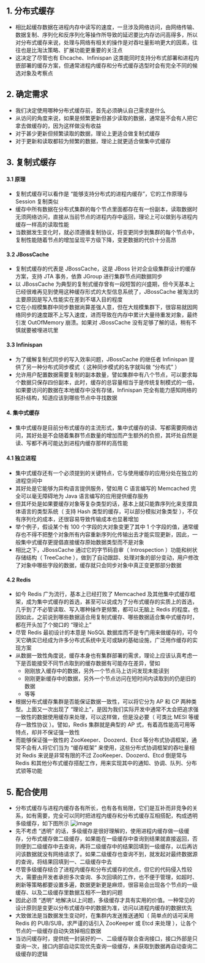 ## 1. 分布式缓存

- 相比起缓存数据在进程内存中读写的速度，一旦涉及网络访问，由网络传输、数据复制、序列化和反序列化等操作所导致的延迟要比内存访问高得多，所以对分布式缓存来说，处理与网络有相关的操作是对吞吐量影响更大的因素，往往也是比淘汰策略、扩展功能更重要的关注点
- 这决定了尽管也有 Ehcache、Infinispan 这类能同时支持分布式部署和进程内嵌部署的缓存方案，但通常进程内缓存和分布式缓存选型时会有完全不同的候选对象及考察点

## 2. 确定需求

- 我们决定使用哪种分布式缓存前，首先必须确认自己需求是什么
- 从访问的角度来说，如果是频繁更新但甚少读取的数据，通常是不会有人把它拿去做缓存的，因为这样做没有收益
- 对于甚少更新但频繁读取的数据，理论上更适合做复制式缓存
- 对于更新和读取都较为频繁的数据，理论上就更适合做集中式缓存

## 3. 复制式缓存

#### 3.1 原理

- 复制式缓存可以看作是 “能够支持分布式的进程内缓存”，它的工作原理与 Session 复制类似
- 缓存中所有数据在分布式集群的每个节点里面都存在有一份副本，读取数据时无须网络访问，直接从当前节点的进程内存中返回，理论上可以做到与进程内缓存一样高的读取性能
- 当数据发生变化时，就必须遵循复制协议，将变更同步到集群的每个节点中，复制性能随着节点的增加呈现平方级下降，变更数据的代价十分高昂

#### 3.2 JBossCache

- 复制式缓存的代表是 JBossCache，这是 JBoss 针对企业级集群设计的缓存方案，支持 JTA 事务，依靠 JGroup 进行集群节点间数据同步
- 以 JBossCache 为典型的复制式缓存曾有一段短暂的兴盛期，但今天基本上已经很难再见到使用这种缓存形式的大型信息系统了，JBossCache 被淘汰的主要原因是写入性能实在差到不堪入目的程度
- 它在小规模集群中同步数据尚算差强人意，但在大规模集群下，很容易就因网络同步的速度跟不上写入速度，进而导致在内存中累计大量待重发对象，最终引发 OutOfMemory 崩溃。如果对 JBossCache 没有足够了解的话，稍有不慎就要被埋进坑里

#### 3.3 Infinispan

- 为了缓解复制式同步的写入效率问题，JBossCache 的继任者 Infinispan 提供了另一种分布式同步模式（ 这种同步模式的名字就叫做 “分布式” ）
- 允许用户配置数据需要复制的副本数量，譬如集群中有八个节点，可以要求每个数据只保存四份副本，此时，缓存的总容量相当于是传统复制模式的一倍，如果要访问的数据在本地缓存中没有存储，Infinispan 完全有能力感知网络的拓扑结构，知道应该到哪些节点中寻找数据

#### 4. 集中式缓存

- 集中式缓存是目前分布式缓存的主流形式，集中式缓存的读、写都需要网络访问，其好处是不会随着集群节点数量的增加而产生额外的负担，其坏处自然是读、写都不再可能达到进程内缓存那样的高性能

#### 4.1 独立进程

- 集中式缓存还有一个必须提到的关键特点，它与使用缓存的应用分处在独立的进程空间中
- 其好处是它能够为异构语言提供服务，譬如用 C 语言编写的 Memcached 完全可以毫无障碍地为 Java 语言编写的应用提供缓存服务
- 但其坏处是如果要缓存对象等复杂类型的话，基本上就只能靠序列化来支撑具体语言的类型系统（ 支持 Hash 类型的缓存，可以部分模拟对象类型 ），不仅有序列化的成本，还很容易导致传输成本也显著增加
- 举个例子，假设某个有 100 个字段的大对象变更了其中 1 个字段的值，通常缓存也不得不把整个对象所有内容重新序列化传输出去才能实现更新，因此，一般集中式缓存更提倡直接缓存原始数据类型而不是对象
- 相比之下，JBossCache 通过它的字节码自审（ Introspection ）功能和树状存储结构（ TreeCache ），做到了自动跟踪、处理对象的部分变动，用户修改了对象中哪些字段的数据，缓存就只会同步对象中真正变更那部分数据

#### 4.2 Redis

- 如今 Redis 广为流行，基本上已经打败了 Memcached 及其他集中式缓存框架，成为集中式缓存的首选，甚至可以说成为了分布式缓存的实质上的首选，几乎到了不必管读取、写入哪种操作更频繁，都可以无脑上 Redis 的程度。也因如此，之前说到哪些数据适合用复制式缓存、哪些数据适合集中式缓存时，都在开头加了个拗口的 “理论上”
- 尽管 Redis 最初设计的本意是 NoSQL 数据库而不是专门用来做缓存的，可今天它确实已经成为许多分布式系统中无可或缺的基础设施，广泛用作缓存的实现方案
- 从数据一致性角度说，缓存本身也有集群部署的需求，理论上应该认真考虑一下是否能接受不同节点取到的缓存数据有可能存在差异，譬如
  - 刚刚放入缓存中的数据，另外一个节点马上访问发现未能读到
  - 刚刚更新缓存中的数据，另外一个节点访问在短时间内读取到的仍是旧的数据
  - 等等
- 根据分布式缓存集群是否能保证数据一致性，可以将它分为 AP 和 CP 两种类型。上面又一次出现了 “理论上”，是因为我们实际开发中通常不太会把追求强一致性的数据使用缓存来处理，可以这样做，但是没必要（ 可类比 MESI 等缓存一致性协议 ）。譬如，Redis 集群就是典型的 AP 式，有着高性能高可用等特点，却并不保证强一致性
- 而能够保证强一致性的 ZooKeeper、Doozerd、Etcd 等分布式协调框架，通常不会有人将它们当为 “缓存框架” 来使用，这些分布式协调框架的吞吐量相对 Redis 来说是非常有限的不过 ZooKeeper、Doozerd、Etcd 倒是常与 Redis 和其他分布式缓存搭配工作，用来实现其中的通知、协调、队列、分布式锁等功能

## 5. 配合使用

- 分布式缓存与进程内缓存各有所长，也有各有局限，它们是互补而非竞争的关系，如有需要，完全可以同时把进程内缓存和分布式缓存互相搭配，构成透明多级缓存，如下图所示
  ![image](https://github.com/user-attachments/assets/181bfb76-1676-4e50-85e1-679326a447a0)
- 先不考虑 “透明” 的话，多级缓存是很好理解的，使用进程内缓存做一级缓存，分布式缓存做二级缓存，如果能在一级缓存中查询到结果就直接返回，否则便到二级缓存中去查询，再将二级缓存中的结果回填到一级缓存，以后再访问该数据就没有网络请求了。如果二级缓存也查询不到，就发起对最终数据源的查询，将结果回填到一、二级缓存中去
- 尽管多级缓存结合了进程内缓存和分布式缓存的优点，但它的代码侵入性较大，需要由开发者承担多次查询、多次回填的工作，也不便于管理，如超时、刷新等策略都要设置多遍，数据更新更是麻烦，很容易会出现各个节点的一级缓存、以及二级缓存里数据互相不一致的问题
- 因此必须 “透明” 地解决以上问题，多级缓存才具有实用的价值。一种常见的设计原则是变更以分布式缓存中的数据为准，访问以进程内缓存的数据优先
- 大致做法是当数据发生变动时，在集群内发送推送通知（ 简单点的话可采用 Redis 的 PUB/SUB，求严谨的话引入 ZooKeeper 或 Etcd 来处理 ），让各个节点的一级缓存自动失效掉相应数据
- 当访问缓存时，提供统一封装好的一、二级缓存联合查询接口，接口外部是只查询一次，接口内部自动实现优先查询一级缓存，未获取到数据再自动查询二级缓存的逻辑
